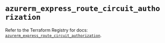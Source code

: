 # `azurerm_express_route_circuit_authorization`

Refer to the Terraform Registry for docs: [`azurerm_express_route_circuit_authorization`](https://registry.terraform.io/providers/hashicorp/azurerm/3.108.0/docs/resources/express_route_circuit_authorization).
